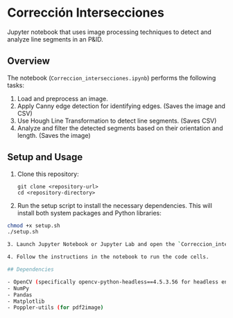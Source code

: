 
# Corrección Intersecciones

Jupyter notebook that uses image processing techniques to detect and analyze line segments in an P&ID.

## Overview

The notebook (`Correccion_intersecciones.ipynb`) performs the following tasks:

1. Load and preprocess an image.
2. Apply Canny edge detection for identifying edges. (Saves the image and CSV)
3. Use Hough Line Transformation to detect line segments. (Saves CSV)
4. Analyze and filter the detected segments based on their orientation and length. (Saves the image)

## Setup and Usage

1. Clone this repository:
   ```
   git clone <repository-url>
   cd <repository-directory>
   ```

2. Run the setup script to install the necessary dependencies. This will install both system packages and Python libraries:
```bash
chmod +x setup.sh
./setup.sh

3. Launch Jupyter Notebook or Jupyter Lab and open the `Correccion_intersecciones.ipynb` notebook.

4. Follow the instructions in the notebook to run the code cells.

## Dependencies

- OpenCV (specifically opencv-python-headless==4.5.3.56 for headless environments)
- NumPy
- Pandas
- Matplotlib
- Poppler-utils (for pdf2image)
